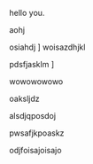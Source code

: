 hello you.


aohj


osiahdj
]
woisazdhjkl

pdsfjasklm
]

wowowowowo


oaksljdz


alsdjqposdoj

pwsafjkpoaskz


odjfoisajoisajo
